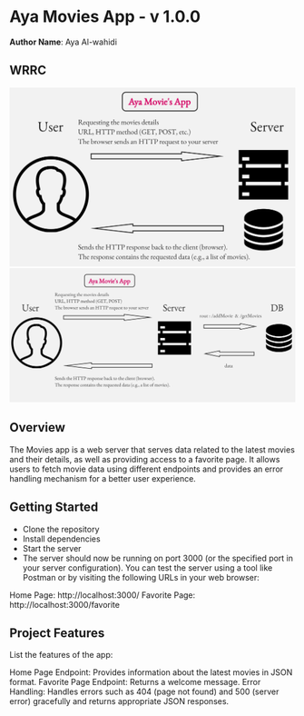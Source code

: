 # Aya Movies App - v 1.0.0

**Author Name**: Aya Al-wahidi

## WRRC
![Web Request Response Cycle1](/WRRC.jpg)
![Web Request Response Cycle2](/WRRC2.jpg)


## Overview
The Movies app is a web server that serves data related to the latest movies and their details, as well as providing access to a favorite page. It allows users to fetch movie data using different endpoints and provides an error handling mechanism for a better user experience.

## Getting Started
- Clone the repository
- Install dependencies
- Start the server
- The server should now be running on port 3000 (or the specified port in your server configuration). You can test the server using a tool like Postman or by visiting the following URLs in your web browser:

Home Page: http://localhost:3000/
Favorite Page: http://localhost:3000/favorite

## Project Features
List the features of the app:

Home Page Endpoint: Provides information about the latest movies in JSON format.
Favorite Page Endpoint: Returns a welcome message.
Error Handling: Handles errors such as 404 (page not found) and 500 (server error) gracefully and returns appropriate JSON responses.